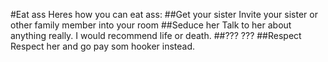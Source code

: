 #Eat ass
Heres how you can eat ass:
##Get your sister
Invite your sister or other family member into your room
##Seduce her
Talk to her about anything really. I would recommend life or death.
##???
???
##Respect
Respect her and go pay som hooker instead.